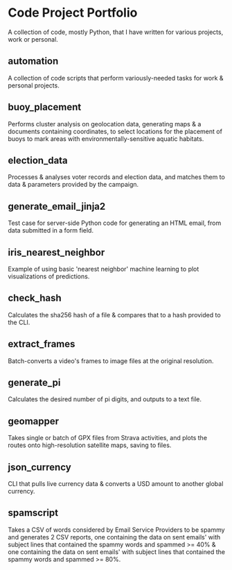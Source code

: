 # Code Project Portfolio
A collection of code, mostly Python, that I have written for various projects, work or personal.

## automation
A collection of code scripts that perform variously-needed tasks for work & personal projects.

## buoy_placement
Performs cluster analysis on geolocation data, generating maps & a documents containing coordinates, to select locations for the placement of buoys to mark areas with environmentally-sensitive aquatic habitats.

## election_data
Processes & analyses voter records and election data, and matches them to data & parameters provided by the campaign.

## generate_email_jinja2
Test case for server-side Python code for generating an HTML email, from data submitted in a form field.

## iris_nearest_neighbor
Example of using basic 'nearest neighbor' machine learning to plot visualizations of predictions.

## check_hash
Calculates the sha256 hash of a file & compares that to a hash provided to the CLI.

## extract_frames
Batch-converts a video's frames to image files at the original resolution.

## generate_pi
Calculates the desired number of pi digits, and outputs to a text file.

## geomapper
Takes single or batch of GPX files from Strava activities, and plots the routes onto high-resolution satellite maps, saving to files.

## json_currency
CLI that pulls live currency data & converts a USD amount to another global currency.

## spamscript
Takes a CSV of words considered by Email Service Providers to be spammy and generates 2 CSV reports, one containing the data on sent emails' with subject lines that contained the spammy words and spammed >= 40% & one containing the data on sent emails' with subject lines that contained the spammy words and spammed >= 80%.